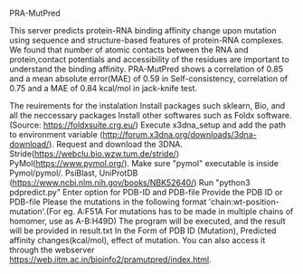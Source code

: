 PRA-MutPred

This server predicts protein-RNA binding affinity change upon mutation using sequence and structure-based features of protein-RNA complexes. We found that number of atomic contacts between the RNA and protein,contact potentials and accessibility of the residues are important to understand the binding affinity. PRA-MutPred shows a correlation of 0.85 and a mean absolute error(MAE) of 0.59 in Self-consistency, correlation of 0.75 and a MAE of 0.84 kcal/mol in jack-knife test.

The reuirements for the instalation
Install packages such sklearn, 	Bio, and all the neccessary packages
Install other softwares such as 
Foldx software. (Source: https://foldxsuite.crg.eu/) Execute x3dna_setup and add the path to environment variable (http://forum.x3dna.org/downloads/3dna-download/). Request and download the 3DNA. 
Stride(https://webclu.bio.wzw.tum.de/stride/)
PyMol(https://www.pymol.org/). Make sure "pymol" executable is inside Pymol/pymol/. 
PsiBlast, UniProtDB (https://www.ncbi.nlm.nih.gov/books/NBK52640/)
Run "python3 pdpredict.py" Enter option for PDB-ID and PDB-file Provide the PDB ID or PDB-file Please the mutations in the following format 'chain:wt-position-mutation'.(For eg. A:F51A For mutations has to be made in multiple chains of homomer, use as A-B:H49D)
The program will be executed, and the result will be provided in result.txt In the Form of PDB ID (Mutation), Predicted affinity changes(kcal/mol), effect of mutation. You can also access it through the webserver https://web.iitm.ac.in/bioinfo2/pramutpred/index.html.
